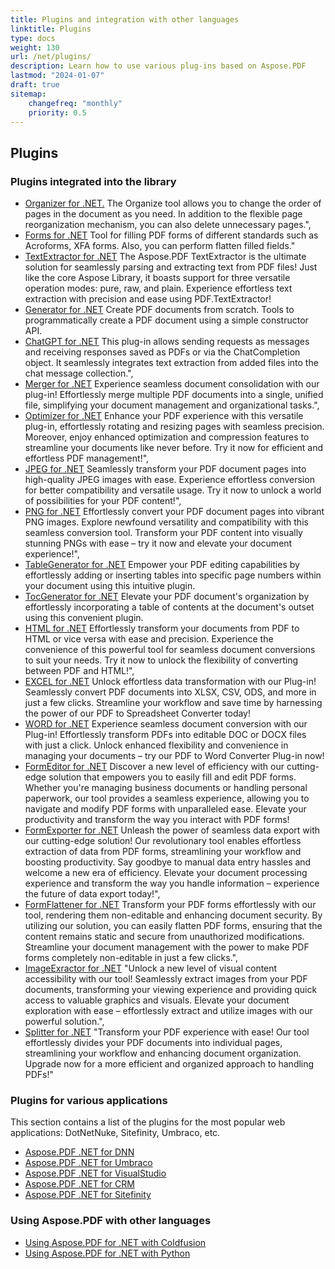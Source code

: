 ```yaml
---
title: Plugins and integration with other languages
linktitle: Plugins
type: docs
weight: 130
url: /net/plugins/
description: Learn how to use various plug-ins based on Aspose.PDF
lastmod: "2024-01-07"
draft: true
sitemap:
    changefreq: "monthly"
    priority: 0.5
---
```


## Plugins

### Plugins integrated into the library

* [Organizer for .NET.](organizer/) The Organize tool allows you to change the order of pages in the document as you need. In addition to the flexible page reorganization mechanism, you can also delete unnecessary pages.",
* [Forms for .NET](forms/) Tool for filling PDF forms of different standards such as Acroforms, XFA forms. Also, you can perform flatten filled fields."
* [TextExtractor for .NET](textextractor/) The Aspose.PDF TextExtractor is the ultimate solution for seamlessly parsing and extracting text from PDF files! Just like the core Aspose Library, it boasts support for three versatile operation modes: pure, raw, and plain. Experience effortless text extraction with precision and ease using PDF.TextExtractor!
* [Generator for .NET](generator/) Create PDF documents from scratch. Tools to programmatically create a PDF document using a simple constructor API.
* [ChatGPT for .NET](chatgpt/) This plug-in allows sending requests as messages and receiving responses saved as PDFs or via the ChatCompletion object. It seamlessly integrates text extraction from added files into the chat message collection.",
* [Merger for .NET](merger/) Experience seamless document consolidation with our plug-in! Effortlessly merge multiple PDF documents into a single, unified file, simplifying your document management and organizational tasks.",
* [Optimizer for .NET](optimizer/) Enhance your PDF experience with this versatile plug-in, effortlessly rotating and resizing pages with seamless precision. Moreover, enjoy enhanced optimization and compression features to streamline your documents like never before. Try it now for efficient and effortless PDF management!",
* [JPEG for .NET](jpeg/) Seamlessly transform your PDF document pages into high-quality JPEG images with ease. Experience effortless conversion for better compatibility and versatile usage. Try it now to unlock a world of possibilities for your PDF content!",
* [PNG for .NET](png/) Effortlessly convert your PDF document pages into vibrant PNG images. Explore newfound versatility and compatibility with this seamless conversion tool. Transform your PDF content into visually stunning PNGs with ease – try it now and elevate your document experience!",
* [TableGenerator for .NET](tablegenerator/) Empower your PDF editing capabilities by effortlessly adding or inserting tables into specific page numbers within your document using this intuitive plugin.
* [TocGenerator for .NET](tocgenerator/) Elevate your PDF document's organization by effortlessly incorporating a table of contents at the document's outset using this convenient plugin.
* [HTML for .NET](html/) Effortlessly transform your documents from PDF to HTML or vice versa with ease and precision. Experience the convenience of this powerful tool for seamless document conversions to suit your needs. Try it now to unlock the flexibility of converting between PDF and HTML!",
* [EXCEL for .NET](excel/) Unlock effortless data transformation with our Plug-in! Seamlessly convert PDF documents into XLSX, CSV, ODS, and more in just a few clicks. Streamline your workflow and save time by harnessing the power of our PDF to Spreadsheet Converter today!
* [WORD for .NET](word/) Experience seamless document conversion with our Plug-in! Effortlessly transform PDFs into editable DOC or DOCX files with just a click. Unlock enhanced flexibility and convenience in managing your documents – try our PDF to Word Converter Plug-in now!
* [FormEditor for .NET](formeditor/) Discover a new level of efficiency with our cutting-edge solution that empowers you to easily fill and edit PDF forms. Whether you're managing business documents or handling personal paperwork, our tool provides a seamless experience, allowing you to navigate and modify PDF forms with unparalleled ease. Elevate your productivity and transform the way you interact with PDF forms!
* [FormExporter for .NET](formexporter/) Unleash the power of seamless data export with our cutting-edge solution! Our revolutionary tool enables effortless extraction of data from PDF forms, streamlining your workflow and boosting productivity. Say goodbye to manual data entry hassles and welcome a new era of efficiency. Elevate your document processing experience and transform the way you handle information – experience the future of data export today!",
* [FormFlattener for .NET](formflattener/) Transform your PDF forms effortlessly with our tool, rendering them non-editable and enhancing document security. By utilizing our solution, you can easily flatten PDF forms, ensuring that the content remains static and secure from unauthorized modifications. Streamline your document management with the power to make PDF forms completely non-editable in just a few clicks.",
* [ImageExractor for .NET](imageextractor/) "Unlock a new level of visual content accessibility with our tool! Seamlessly extract images from your PDF documents, transforming your viewing experience and providing quick access to valuable graphics and visuals. Elevate your document exploration with ease – effortlessly extract and utilize images with our powerful solution.",
* [Splitter for .NET](splitter/) "Transform your PDF experience with ease! Our tool effortlessly divides your PDF documents into individual pages, streamlining your workflow and enhancing document organization. Upgrade now for a more efficient and organized approach to handling PDFs!"

### Plugins for various applications

This section contains a list of the plugins for the most popular web applications: DotNetNuke, Sitefinity, Umbraco, etc.

* [Aspose.PDF .NET for DNN](/pdf/net/aspose-pdf-net-for-dnn/)
* [Aspose.PDF .NET for Umbraco](/pdf/net/aspose-pdf-net-for-umbraco/)
* [Aspose.PDF .NET for VisualStudio](/pdf/net/aspose-pdf-net-for-visualstudio/)
* [Aspose.PDF .NET for CRM](/pdf/net/aspose-pdf-net-for-crm/)
* [Aspose.PDF .NET for Sitefinity](/pdf/net/aspose-pdf-net-for-sitefinity/)

### Using Aspose.PDF with other languages

* [Using Aspose.PDF for .NET with Coldfusion](/pdf/net/aspose-pdf-net-for-coldfusion/)
* [Using Aspose.PDF for .NET with Python](/pdf/net/aspose-pdf-net-for-python/)

